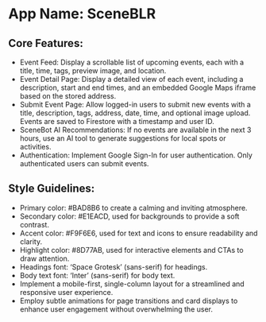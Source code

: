 # **App Name**: SceneBLR

## Core Features:

- Event Feed: Display a scrollable list of upcoming events, each with a title, time, tags, preview image, and location.
- Event Detail Page: Display a detailed view of each event, including a description, start and end times, and an embedded Google Maps iframe based on the stored address.
- Submit Event Page: Allow logged-in users to submit new events with a title, description, tags, address, date, time, and optional image upload. Events are saved to Firestore with a timestamp and user ID.
- SceneBot AI Recommendations: If no events are available in the next 3 hours, use an AI tool to generate suggestions for local spots or activities.
- Authentication: Implement Google Sign-In for user authentication. Only authenticated users can submit events.

## Style Guidelines:

- Primary color: #BAD8B6 to create a calming and inviting atmosphere.
- Secondary color: #E1EACD, used for backgrounds to provide a soft contrast.
- Accent color: #F9F6E6, used for text and icons to ensure readability and clarity.
- Highlight color: #8D77AB, used for interactive elements and CTAs to draw attention.
- Headings font: ‘Space Grotesk’ (sans-serif) for headings.
- Body text font: ‘Inter’ (sans-serif) for body text.
- Implement a mobile-first, single-column layout for a streamlined and responsive user experience.
- Employ subtle animations for page transitions and card displays to enhance user engagement without overwhelming the user.